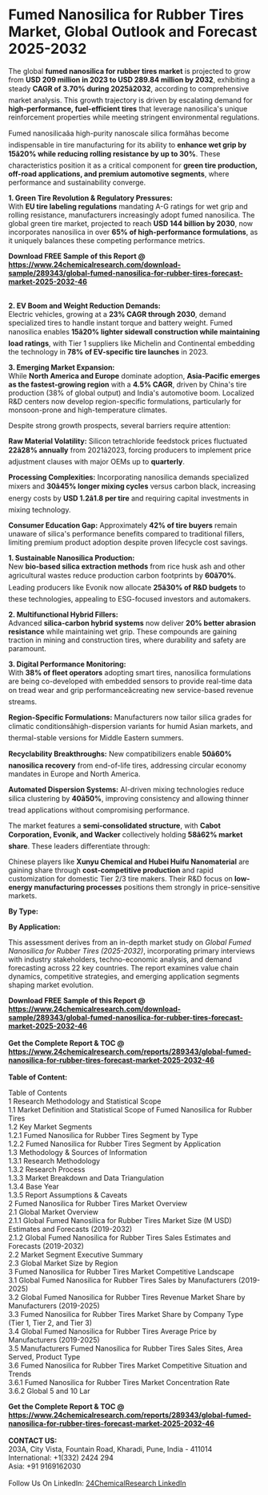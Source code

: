 <h1>Fumed Nanosilica for Rubber Tires Market, Global Outlook and Forecast 2025-2032</h1><p>The global <strong>fumed nanosilica for rubber tires market</strong> is projected to grow from <strong>USD 209 million in 2023 to USD 289.84 million by 2032</strong>, exhibiting a steady <strong>CAGR of 3.70% during 2025â2032</strong>, according to comprehensive market analysis. This growth trajectory is driven by escalating demand for <strong>high-performance, fuel-efficient tires</strong> that leverage nanosilica's unique reinforcement properties while meeting stringent environmental regulations.</p><p>Fumed nanosilicaâa high-purity nanoscale silica formâhas become indispensable in tire manufacturing for its ability to <strong>enhance wet grip by 15â20% while reducing rolling resistance by up to 30%</strong>. These characteristics position it as a critical component for <strong>green tire production, off-road applications, and premium automotive segments</strong>, where performance and sustainability converge.</p><p><strong>1. Green Tire Revolution &amp; Regulatory Pressures:</strong><br>
With <strong>EU tire labeling regulations</strong> mandating A-G ratings for wet grip and rolling resistance, manufacturers increasingly adopt fumed nanosilica. The global green tire market, projected to reach <strong>USD 144 billion by 2030</strong>, now incorporates nanosilica in over <strong>65% of high-performance formulations</strong>, as it uniquely balances these competing performance metrics.</p><div><b>Download FREE Sample of this Report @ 
            <a href="https://www.24chemicalresearch.com/download-sample/289343/global-fumed-nanosilica-for-rubber-tires-forecast-market-2025-2032-46">
            https://www.24chemicalresearch.com/download-sample/289343/global-fumed-nanosilica-for-rubber-tires-forecast-market-2025-2032-46</a></b></div><br><p><strong>2. EV Boom and Weight Reduction Demands:</strong><br>
Electric vehicles, growing at a <strong>23% CAGR through 2030</strong>, demand specialized tires to handle instant torque and battery weight. Fumed nanosilica enables <strong>15â20% lighter sidewall construction while maintaining load ratings</strong>, with Tier 1 suppliers like Michelin and Continental embedding the technology in <strong>78% of EV-specific tire launches</strong> in 2023.</p><p><strong>3. Emerging Market Expansion:</strong><br>
While <strong>North America and Europe</strong> dominate adoption, <strong>Asia-Pacific emerges as the fastest-growing region</strong> with a <strong>4.5% CAGR</strong>, driven by China's tire production (38% of global output) and India's automotive boom. Localized R&amp;D centers now develop region-specific formulations, particularly for monsoon-prone and high-temperature climates.</p><p>Despite strong growth prospects, several barriers require attention:</p><p><strong>Raw Material Volatility:</strong> Silicon tetrachloride feedstock prices fluctuated <strong>22â28% annually</strong> from 2021â2023, forcing producers to implement price adjustment clauses with major OEMs up to <strong>quarterly</strong>.</p><p><strong>Processing Complexities:</strong> Incorporating nanosilica demands specialized mixers and <strong>30â45% longer mixing cycles</strong> versus carbon black, increasing energy costs by <strong>USD 1.2â1.8 per tire</strong> and requiring capital investments in mixing technology.</p><p><strong>Consumer Education Gap:</strong> Approximately <strong>42% of tire buyers</strong> remain unaware of silica's performance benefits compared to traditional fillers, limiting premium product adoption despite proven lifecycle cost savings.</p><p><strong>1. Sustainable Nanosilica Production:</strong><br>
New <strong>bio-based silica extraction methods</strong> from rice husk ash and other agricultural wastes reduce production carbon footprints by <strong>60â70%</strong>. Leading producers like Evonik now allocate <strong>25â30% of R&amp;D budgets</strong> to these technologies, appealing to ESG-focused investors and automakers.</p><p><strong>2. Multifunctional Hybrid Fillers:</strong><br>
Advanced <strong>silica-carbon hybrid systems</strong> now deliver <strong>20% better abrasion resistance</strong> while maintaining wet grip. These compounds are gaining traction in mining and construction tires, where durability and safety are paramount.</p><p><strong>3. Digital Performance Monitoring:</strong><br>
With <strong>38% of fleet operators</strong> adopting smart tires, nanosilica formulations are being co-developed with embedded sensors to provide real-time data on tread wear and grip performanceâcreating new service-based revenue streams.</p><p><strong>Region-Specific Formulations:</strong> Manufacturers now tailor silica grades for climatic conditionsâhigh-dispersion variants for humid Asian markets, and thermal-stable versions for Middle Eastern summers.</p><p><strong>Recyclability Breakthroughs:</strong> New compatibilizers enable <strong>50â60% nanosilica recovery</strong> from end-of-life tires, addressing circular economy mandates in Europe and North America.</p><p><strong>Automated Dispersion Systems:</strong> AI-driven mixing technologies reduce silica clustering by <strong>40â50%</strong>, improving consistency and allowing thinner tread applications without compromising performance.</p><p>The market features a <strong>semi-consolidated structure</strong>, with <strong>Cabot Corporation, Evonik, and Wacker</strong> collectively holding <strong>58â62% market share</strong>. These leaders differentiate through:</p><p>Chinese players like <strong>Xunyu Chemical and Hubei Huifu Nanomaterial</strong> are gaining share through <strong>cost-competitive production</strong> and rapid customization for domestic Tier 2/3 tire makers. Their R&amp;D focus on <strong>low-energy manufacturing processes</strong> positions them strongly in price-sensitive markets.</p><p><strong>By Type:</strong></p><p><strong>By Application:</strong></p><p>This assessment derives from an in-depth market study on <em>Global Fumed Nanosilica for Rubber Tires (2025-2032)</em>, incorporating primary interviews with industry stakeholders, techno-economic analysis, and demand forecasting across 22 key countries. The report examines value chain dynamics, competitive strategies, and emerging application segments shaping market evolution.</p><div><b>Download FREE Sample of this Report @ 
            <a href="https://www.24chemicalresearch.com/download-sample/289343/global-fumed-nanosilica-for-rubber-tires-forecast-market-2025-2032-46">
            https://www.24chemicalresearch.com/download-sample/289343/global-fumed-nanosilica-for-rubber-tires-forecast-market-2025-2032-46</a></b></div><br><div><b>Get the Complete Report & TOC @ 
            <a href="https://www.24chemicalresearch.com/reports/289343/global-fumed-nanosilica-for-rubber-tires-forecast-market-2025-2032-46">
            https://www.24chemicalresearch.com/reports/289343/global-fumed-nanosilica-for-rubber-tires-forecast-market-2025-2032-46</a></b></div><br>
            <b>Table of Content:</b><p>Table of Contents<br />
1 Research Methodology and Statistical Scope<br />
1.1 Market Definition and Statistical Scope of Fumed Nanosilica for Rubber Tires<br />
1.2 Key Market Segments<br />
1.2.1 Fumed Nanosilica for Rubber Tires Segment by Type<br />
1.2.2 Fumed Nanosilica for Rubber Tires Segment by Application<br />
1.3 Methodology & Sources of Information<br />
1.3.1 Research Methodology<br />
1.3.2 Research Process<br />
1.3.3 Market Breakdown and Data Triangulation<br />
1.3.4 Base Year<br />
1.3.5 Report Assumptions & Caveats<br />
2 Fumed Nanosilica for Rubber Tires Market Overview<br />
2.1 Global Market Overview<br />
2.1.1 Global Fumed Nanosilica for Rubber Tires Market Size (M USD) Estimates and Forecasts (2019-2032)<br />
2.1.2 Global Fumed Nanosilica for Rubber Tires Sales Estimates and Forecasts (2019-2032)<br />
2.2 Market Segment Executive Summary<br />
2.3 Global Market Size by Region<br />
3 Fumed Nanosilica for Rubber Tires Market Competitive Landscape<br />
3.1 Global Fumed Nanosilica for Rubber Tires Sales by Manufacturers (2019-2025)<br />
3.2 Global Fumed Nanosilica for Rubber Tires Revenue Market Share by Manufacturers (2019-2025)<br />
3.3 Fumed Nanosilica for Rubber Tires Market Share by Company Type (Tier 1, Tier 2, and Tier 3)<br />
3.4 Global Fumed Nanosilica for Rubber Tires Average Price by Manufacturers (2019-2025)<br />
3.5 Manufacturers Fumed Nanosilica for Rubber Tires Sales Sites, Area Served, Product Type<br />
3.6 Fumed Nanosilica for Rubber Tires Market Competitive Situation and Trends<br />
3.6.1 Fumed Nanosilica for Rubber Tires Market Concentration Rate<br />
3.6.2 Global 5 and 10 Lar</p><div><b>Get the Complete Report & TOC @ 
            <a href="https://www.24chemicalresearch.com/reports/289343/global-fumed-nanosilica-for-rubber-tires-forecast-market-2025-2032-46">
            https://www.24chemicalresearch.com/reports/289343/global-fumed-nanosilica-for-rubber-tires-forecast-market-2025-2032-46</a></b></div><br><b>CONTACT US:</b><br>
            203A, City Vista, Fountain Road, Kharadi, Pune, India - 411014<br>
            International: +1(332) 2424 294<br>
            Asia: +91 9169162030 <br><br>
            Follow Us On LinkedIn: <a href="https://www.linkedin.com/company/24chemicalresearch/">24ChemicalResearch LinkedIn</a>